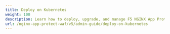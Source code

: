```yaml
---
title: Deploy on Kubernetes
weight: 100
description: Learn how to deploy, upgrade, and manage F5 NGINX App Protect WAF v5 and App Protect Signatures.
url: /nginx-app-protect-waf/v5/admin-guide/deploy-on-kubernetes
---
```

